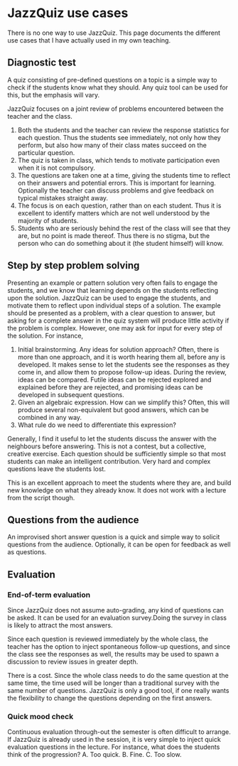 # JazzQuiz use cases

There is no one way to use JazzQuiz. This page documents the different use cases that I have actually used in my own teaching.

## Diagnostic test
A quiz consisting of pre-defined questions on a topic is a simple way to check if the students know what they should. Any quiz tool can be used for this, but the emphasis will vary.

JazzQuiz focuses on a joint review of problems encountered between the teacher and the class.

1. Both the students and the teacher can review the response statistics for each question. Thus the students see immediately, not only how they perform, but also how many of their class mates succeed on the particular question.
2. The quiz is taken in class, which tends to motivate participation even when it is not compulsory.
3. The questions are taken one at a time, giving the students time to reflect on their answers and potential errors. This is important for learning. Optionally the teacher can discuss problems and give feedback on typical mistakes straight away.
4. The focus is on each question, rather than on each student. Thus it is excellent to identify matters which are not well understood by the majority of students.
5. Students who are seriously behind the rest of the class will see that they are, but no point is made thereof. Thus there is no stigma, but the person who can do something about it (the student himself) will know.

## Step by step problem solving
Presenting an example or pattern solution very often fails to engage the students, and we know that learning depends on the students reflecting upon the solution. JazzQuiz can be used to engage the students, and motivate them to reflect upon individual steps of a solution. The example should be presented as a problem, with a clear question to answer, but asking for a complete answer in the quiz system will produce little activity if the problem is complex. However, one may ask for input for every step of the solution. For instance,

1. Initial brainstorming. Any ideas for solution approach? Often, there is more than one approach, and it is worth hearing them all, before any is developed. It makes sense to let the students see the responses as they come in, and allow them to propose follow-up ideas. During the review, ideas can be compared.  Futile ideas can be rejected explored and explained before they are rejected, and promising ideas can be developed in subsequent questions.
2. Given an algebraic expression. How can we simplify this? Often, this will produce several non-equivalent but good answers, which can be combined in any way.
3. What rule do we need to differentiate this expression?

Generally, I find it useful to let the students discuss the answer with the neighbours before answering. This is not a contest, but a collective, creative exercise. Each question should be sufficiently simple so that most students can make an intelligent contribution. Very hard and complex questions leave the students lost.

This is an excellent approach to meet the students where they are, and build new knowledge on what they already know. It does not work with a lecture from the script though.

## Questions from the audience
An improvised short answer question is a quick and simple way to solicit questions from the audience. Optionally, it can be open for feedback as well as questions.

## Evaluation
### End-of-term evaluation
Since JazzQuiz does not assume auto-grading, any kind of questions can be asked. It can be used for an evaluation survey.Doing the survey in class is likely to attract the most answers.

Since each question is reviewed immediately by the whole class, the teacher has the option to inject spontaneous follow-up questions, and since the class see the responses as well, the results may be used to spawn a discussion to review issues in greater depth.

There is a cost. Since the whole class needs to do the same question at the same time, the time used will be longer than a traditional survey with the same number of questions. JazzQuiz is only a good tool, if one really wants the flexibility to change the questions depending on the first answers.

### Quick mood check
Continuous evaluation through-out the semester is often difficult to arrange. If JazzQuiz is already used in the session, it is very simple to inject quick evaluation questions in the lecture. For instance, what does the students think of the progression? A.  Too quick.  B. Fine. C. Too slow.